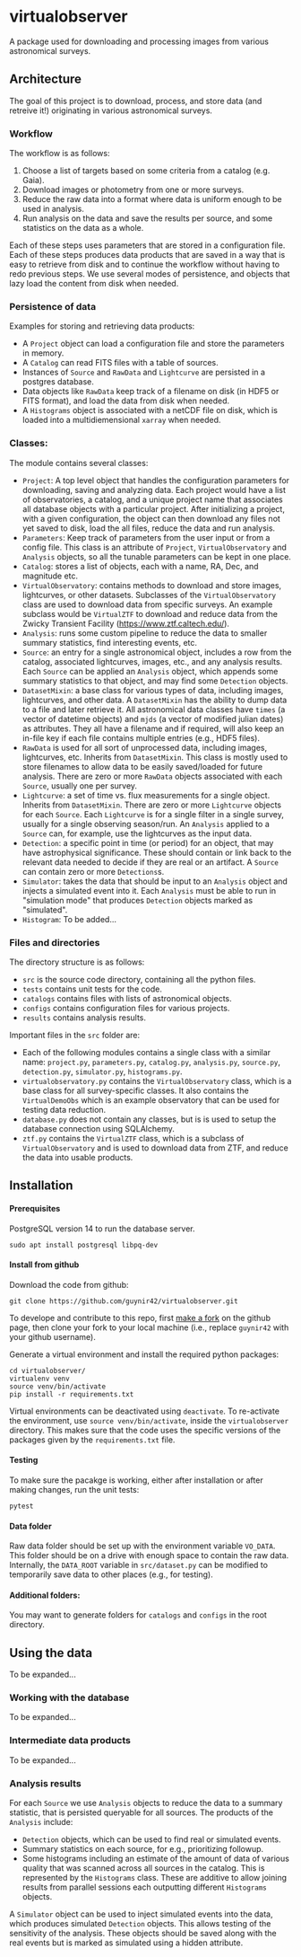 # virtualobserver

A package used for downloading and processing images from various astronomical surveys.

## Architecture

The goal of this project is to download, process,
and store data (and retreive it!)
originating in various astronomical surveys.

### Workflow

The workflow is as follows:

1. Choose a list of targets based on some criteria from a catalog (e.g. Gaia).
2. Download images or photometry from one or more surveys.
3. Reduce the raw data into a format where data is uniform enough to be used in analysis.
4. Run analysis on the data and save the results per source, and some statistics on the data as a whole.

Each of these steps uses parameters that are stored in a configuration file.
Each of these steps produces data products that are saved in a way that is easy
to retrieve from disk and to continue the workflow without having to redo previous steps.
We use several modes of persistence, and objects that lazy load the content from disk when needed.

### Persistence of data

Examples for storing and retrieving data products:

- A `Project` object can load a configuration file and store the parameters in memory.
- A `Catalog` can read FITS files with a table of sources.
- Instances of `Source` and `RawData` and `Lightcurve` are persisted in a postgres database.
- Data objects like `RawData` keep track of a filename on disk (in HDF5 or FITS format),
  and load the data from disk when needed.
- A `Histograms` object is associated with a netCDF file on disk,
  which is loaded into a multidiemensional `xarray` when needed.

### Classes:

The module contains several classes:

- `Project`: A top level object that handles the configuration parameters for downloading, saving and analyzing data.
  Each project would have a list of observatories, a catalog, and a unique project name that associates all database objects
  with a particular project. After initializing a project, with a given configuration, the object can then download
  any files not yet saved to disk, load the all files, reduce the data and run analysis.
- `Parameters`: Keep track of parameters from the user input or from a config file.
  This class is an attribute of `Project`, `VirtualObservatory` and `Analysis` objects,
  so all the tunable parameters can be kept in one place.
- `Catalog`: stores a list of objects, each with a name, RA, Dec, and magnitude etc.
- `VirtualObservatory`: contains methods to download and store images, lightcurves, or other datasets.
  Subclasses of the `VirtualObservatory` class are used to download data from specific surveys.
  An example subclass would be `VirtualZTF` to download and reduce data from the Zwicky Transient Facility
  (<https://www.ztf.caltech.edu/>).
- `Analysis`: runs some custom pipeline to reduce the data to smaller summary statistics, find interesting events, etc.
- `Source`: an entry for a single astronomical object, includes a row from the catalog,
  associated lightcurves, images, etc., and any analysis results.
  Each `Source` can be applied an `Analysis` object, which appends some summary statistics to that object,
  and may find some `Detection` objects.
- `DatasetMixin`: a base class for various types of data, including images, lightcurves, and other data.
  A `DatasetMixin` has the ability to dump data to a file and later retrieve it.
  All astronomical data classes have `times` (a vector of datetime objects) and `mjds`
  (a vector of modified julian dates) as attributes. They all have a filename and if required,
  will also keep an in-file key if each file contains multiple entries (e.g., HDF5 files).
- `RawData` is used for all sort of unprocessed data, including images, lightcurves, etc. Inherits from `DatasetMixin`.
  This class is mostly used to store filenames to allow data to be easily saved/loaded for future analysis.
  There are zero or more `RawData` objects associated with each `Source`, usually one per survey.
- `Lightcurve`: a set of time vs. flux measurements for a single object. Inherits from `DatasetMixin`.
  There are zero or more `Lightcurve` objects for each `Source`.
  Each `Lightcurve` is for a single filter in a single survey, usually for a single observing season/run.
  An `Analysis` applied to a `Source` can, for example, use the lightcurves as the input data.
- `Detection`: a specific point in time (or period) for an object, that may have astrophysical significance.
  These should contain or link back to the relevant data needed to decide if they are real or an artifact.
  A `Source` can contain zero or more `Detections`s.
- `Simulator`: takes the data that should be input to an `Analysis` object and injects a simulated event into it.
  Each `Analysis` must be able to run in "simulation mode" that produces `Detection` objects marked as "simulated".
- `Histogram`: To be added...

### Files and directories

The directory structure is as follows:

- `src` is the source code directory, containing all the python files.
- `tests` contains unit tests for the code.
- `catalogs` contains files with lists of astronomical objects.
- `configs` contains configuration files for various projects.
- `results` contains analysis results.

Important files in the `src` folder are:

- Each of the following modules contains a single class with a similar name:
  `project.py`, `parameters.py`, `catalog.py`, `analysis.py`, `source.py`, `detection.py`, `simulator.py`, `histograms.py`.
- `virtualobservatory.py` contains the `VirtualObservatory` class, which is a base class for all survey-specific classes.
  It also contains the `VirtualDemoObs` which is an example observatory that can be used for testing data reduction.
- `database.py` does not contain any classes, but is is used to setup the database connection using SQLAlchemy.
- `ztf.py` contains the `VirtualZTF` class, which is a subclass of `VirtualObservatory`
  and is used to download data from ZTF, and reduce the data into usable products.

## Installation

#### Prerequisites

PostgreSQL version 14 to run the database server.

```
sudo apt install postgresql libpq-dev
```

#### Install from github

Download the code from github:

```commandline
git clone https://github.com/guynir42/virtualobserver.git
```

To develope and contribute to this repo,
first [make a fork](https://docs.github.com/en/get-started/quickstart/fork-a-repo)
on the github page, then clone your fork to your local machine
(i.e., replace `guynir42` with your github username).

Generate a virtual environment and install the required python packages:

```commandline
cd virtualobserver/
virtualenv venv
source venv/bin/activate
pip install -r requirements.txt
```

Virtual environments can be deactivated using `deactivate`.
To re-activate the environment, use `source venv/bin/activate`,
inside the `virtualobserver` directory.
This makes sure that the code uses the specific versions of the packages
given by the `requirements.txt` file.

#### Testing

To make sure the pacakge is working,
either after installation or after making changes,
run the unit tests:

```commandline
pytest
```

#### Data folder

Raw data folder should be set up with the environment variable `VO_DATA`.
This folder should be on a drive with enough space to contain the raw data.
Internally, the `DATA_ROOT` variable in `src/dataset.py` can be modified
to temporarily save data to other places (e.g., for testing).

#### Additional folders:

You may want to generate folders for `catalogs` and `configs` in the root directory.

## Using the data

To be expanded...

### Working with the database

To be expanded...

### Intermediate data products

To be expanded...

### Analysis results

For each `Source` we use `Analysis` objects to reduce the data to a summary statistic,
that is persisted queryable for all sources.
The products of the `Analysis` include:

- `Detection` objects, which can be used to find real or simulated events.
- Summary statistics on each source, for e.g., prioritizing followup.
- Some histograms including an estimate of the amount of data of various quality
  that was scanned across all sources in the catalog.
  This is represented by the `Histograms` class.
  These are additive to allow joining results from parallel sessions
  each outputting different `Histograms` objects.

A `Simulator` object can be used to inject simulated events into the data,
which produces simulated `Detection` objects. This allows testing of the
sensitivity of the analysis. These objects should be saved along with the
real events but is marked as simulated using a hidden attribute.
